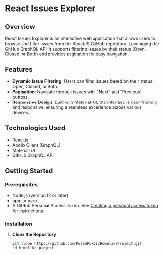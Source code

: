 # React Issues Explorer

## Overview

React Issues Explorer is an interactive web application that allows users to browse and filter issues from the ReactJS GitHub repository. Leveraging the GitHub GraphQL API, it supports filtering issues by their status (Open, Closed, or Both) and provides pagination for easy navigation.

## Features

- **Dynamic Issue Filtering**: Users can filter issues based on their status: Open, Closed, or Both.
- **Pagination**: Navigate through issues with "Next" and "Previous" buttons.
- **Responsive Design**: Built with Material-UI, the interface is user-friendly and responsive, ensuring a seamless experience across various devices.

## Technologies Used

- React.js
- Apollo Client (GraphQL)
- Material-UI
- GitHub GraphQL API

## Getting Started

### Prerequisites

- Node.js (version 12 or later)
- npm or yarn
- A GitHub Personal Access Token. See [Creating a personal access token](https://docs.github.com/en/github/authenticating-to-github/creating-a-personal-access-token) for instructions.

### Installation

1. **Clone the Repository**

   ```sh
   git clone https://github.com/PolenPoksi/HomelikeProject.git
   cd homelike-project
   ```
